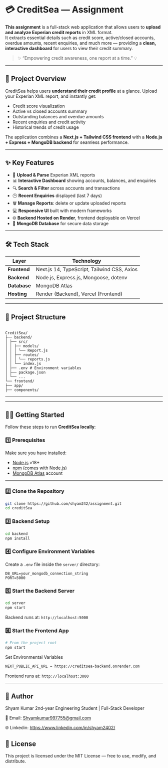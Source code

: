 # 💳 CreditSea — Assignment

**This assignment** is a full-stack web application that allows users to **upload and analyze Experian credit reports** in XML format.  
It extracts essential details such as credit score, active/closed accounts, overdue amounts, recent enquiries, and much more — providing a **clean, interactive dashboard** for users to view their credit summary.

> ✨ “Empowering credit awareness, one report at a time.” 💡

---

## 🚀 Project Overview

CreditSea helps users **understand their credit profile** at a glance. Upload your Experian XML report, and instantly get:

- Credit score visualization  
- Active vs closed accounts summary  
- Outstanding balances and overdue amounts  
- Recent enquiries and credit activity  
- Historical trends of credit usage  

The application combines a **Next.js + Tailwind CSS frontend** with a **Node.js + Express + MongoDB backend** for seamless performance.

---

## ✨ Key Features

- 📄 **Upload & Parse** Experian XML reports  
- 📊 **Interactive Dashboard** showing accounts, balances, and enquiries  
- 🔍 **Search & Filter** across accounts and transactions  
- 🕒 **Recent Enquiries** displayed (last 7 days)  
- 🗑️ **Manage Reports**: delete or update uploaded reports  
- 💻 **Responsive UI** built with modern frameworks  
- 🌐 **Backend Hosted on Render**, frontend deployable on Vercel  
- 🧠 **MongoDB Database** for secure data storage  

---

## 🛠️ Tech Stack

| Layer       | Technology |
|------------|-------------|
| **Frontend** | Next.js 14, TypeScript, Tailwind CSS, Axios |
| **Backend** | Node.js, Express.js, Mongoose, dotenv |
| **Database** | MongoDB Atlas |
| **Hosting** | Render (Backend), Vercel (Frontend) |

---

## 📁 Project Structure

```

CreditSea/
├── backend/
│ ├── src/
│ │ ├── models/
│ │ │ └── Report.js
│ │ ├── routes/
│ │ │ └── reports.js
│ │ └── index.js
│ ├── .env # Environment variables
│ ├── package.json
│ └── ...
└── frontend/
├── app/
├── components/

```
---


---

## 🧑‍💻 Getting Started

Follow these steps to run **CreditSea locally**:

### 1️⃣ Prerequisites

Make sure you have installed:

- [Node.js](https://nodejs.org/) v18+  
- [npm](https://www.npmjs.com/) (comes with Node.js)  
- [MongoDB Atlas](https://www.mongodb.com/cloud/atlas) account  

---

### 2️⃣ Clone the Repository

```bash
git clone https://github.com/shyam242/assignment.git
cd creditSea

```
### 3️⃣ Backend Setup

```bash
cd backend
npm install

```
### 4️⃣ Configure Environment Variables

Create a `.env` file inside the `server/` directory:

```
DB_URL=your_mongodb_connection_string
PORT=5000
```
### 5️⃣ Start the Backend Server

```bash
cd server
npm start
```

Backend runs at: `http://localhost:5000`

### 6️⃣ Start the Frontend App

```bash
# From the project root
npm start
```
Set Environmental Variables
```bash
NEXT_PUBLIC_API_URL = https://creditsea-backend.onrender.com
```

Frontend runs at: `http://localhost:3000`

---
## 👤 Author

Shyam Kumar
2nd-year Engineering Student | Full-Stack Developer

📧 Email: Shyamkumar997755@gmail.com

🌐 Linkedin: https://www.linkedin.com/in/shyam2402/

 ## 📜 License

This project is licensed under the MIT License — free to use, modify, and distribute.



